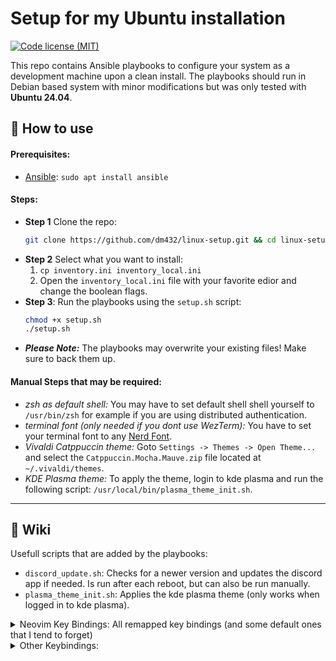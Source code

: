 # Setup for my Ubuntu installation 
[![Code license (MIT)](https://img.shields.io/badge/License-MIT-yellow.svg)](https://github.com/dm432/post-install/blob/master/LICENSE)

This repo contains Ansible playbooks to configure your system as a development machine upon a clean install. The playbooks should run in Debian based system with minor modifications but was only tested with __Ubuntu 24.04__.

## 🔧 How to use
#### Prerequisites:
- [Ansible](https://github.com/ansible/ansible): `sudo apt install ansible`

#### Steps:
- **Step 1** Clone the repo:
  ```bash
  git clone https://github.com/dm432/linux-setup.git && cd linux-setup
  ```
- **Step 2** Select what you want to install: 
    1. `cp inventory.ini inventory_local.ini` 
    2. Open the `inventory_local.ini` file with your favorite edior and change the boolean flags.
- **Step 3**: Run the playbooks using the `setup.sh` script:
  ```bash
  chmod +x setup.sh
  ./setup.sh
  ```
- **_Please Note:_** The playbooks may overwrite your existing files! Make sure to back them up.

#### Manual Steps that may be required:
- _zsh as default shell:_ You may have to set default shell shell yourself to `/usr/bin/zsh` for example if you are using distributed authentication.
- _terminal font (only needed if you dont use WezTerm):_ You have to set your terminal font to any [Nerd Font](https://www.nerdfonts.com/).
- _Vivaldi Catppuccin theme:_ Goto `Settings -> Themes -> Open Theme...` and select the `Catppuccin.Mocha.Mauve.zip` file located at `~/.vivaldi/themes`.
- _KDE Plasma theme:_ To apply the theme, login to kde plasma and run the following script: `/usr/local/bin/plasma_theme_init.sh`.

---

## 📖 Wiki
Usefull scripts that are added by the playbooks:
  - `discord_update.sh`: Checks for a newer version and updates the discord app if needed. Is run after each reboot, but can also be run manually.
  - `plasma_theme_init.sh`: Applies the kde plasma theme (only works when logged in to kde plasma).

<details>
  <summary>Neovim Key Bindings: All remapped key bindings (and some default ones that I tend to forget)</summary>

  | Action                                                    | Key             |
  | --------------------------------------------------------- |---------------- |
  | Exit insert mode                                          | `jk`            |
  | Vertical split                                            | `Leader + i`    |
  | Horizontal split                                          | `Leader + u`    |
  | Move half page screen *up*                                | `Ctrl + u`      |
  | Move half page screen *down*                              | `Ctrl + d`      |
  | *Clear* Search Highlight                                  | `Space + c`     |
  | *Project View*: Open                                      | `Space + pv`    |
  | *Project View*: Create file/folder                        | `a`             |
  | *Project View*: Delete file/folder                        | `d`             |
  | *Project View*: Cut file/folder                           | `c`             |
  | *Project View*: Copy file/folder                          | `c`             |
  | *Project View*: Paste file/folder                         | `p`             |
  | *Project View*: Copy absolute file path                   | `g + y`         |
  | Find file in project (*Project Find*)                     | `Space + pf`    |
  | Find file in git repository                               | `Ctrl + p`      |
  | Search for word under cursor in project files             | `Space + pws`   |
  | Search for Word under cursor in project files             | `Space + pWs`   |
  | Search text in project files (*Project Search*)           | `Space + ps`    |
  | Search for neovim help tags (*Vim Help*)                  | `Space + vh`    |
  | Autocomplete: Open                                        | `Ctrl + Space`  |
  | Autocomplete: Previous                                    | `Ctrl + p`      |
  | Autocomplete: Next                                        | `Ctrl + n`      |
  | Autocomplete: Confirm                                     | `Ctrl + y`      |
  | Undo Tree: Toggle menu                                    | `Space + r`     |
  | *Harpoon*: Toggle quick menu                              | `Space + h`     |
  | Harpoon: Add file                                         | `Space + a`     |
  | Harpoon: Jump to file 1                                   | `Ctrl + 1`      |
  | Harpoon: Jump to file 2                                   | `Ctrl + 2`      |
  | Harpoon: Jump to file 3                                   | `Ctrl + 3`      |
  | Harpoon: Jump to file 4                                   | `Ctrl + 4`      |
  | Fugitive: *Git* status                                    | `Space + g`     |
  | lsp: *Goto Definition*                                    | `gd`            |
  | lsp: Open hover window                                    | `K`             |
  | lsp: *Rename*                                             | `Space + lrn`   |
  | lsp: *Code action*                                        | `Space + lca`   |
  | lsp: *Open references*                                    | `Space + lor`   |
  | lsp: *Open floating* window                               | `Space + lof`   |
  | List *buffers*                                            | `Space + b`     |
  | *Next* buffer                                             | `Ctrl + n`      |
  | Previous buffer                                           | `Ctrl + m`      |
  | Jump to buffer                                            | `Meta + number` |
  | Conform: Trigger formatting                               | `Space + l`     |
  | Open Mason menu                                           | `:Mason`        |

</details>

<details>
  <summary>Other Keybindings:</summary>

  | Action                                                    | Key              |
  | --------------------------------------------------------- |------------------|
  | WezTerm: Toogle fullscreen                                | `Ctrl + f`       |
  | WezTerm: Open Emoji picker                                | `Ctrl +  U`       |
  | Tmux: Leader key                                          | `Ctrl + Space`   |
  | Tmux: Vertical split                                      | `Leader + i`     |
  | Tmux: Horizontal split                                    | `Leader + u`     |
  | Tmux/Neovim: Navigate between windows                     | `Ctrl + h/j/k/l` |
  | Tmux: Create window                                       | `Leader + c`     |
  | Tmux: *Next* window                                       | `Leader + n`     |
  | Tmux: Previous window                                     | `Leader + m`     |
 
</details>
 
